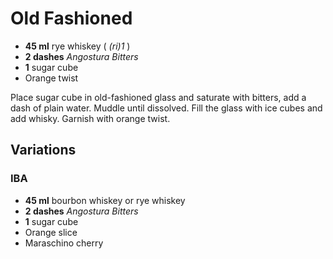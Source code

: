 # Old Fashioned

* **45 ml** rye whiskey ( *(ri)1* )
* **2 dashes** *Angostura Bitters*
* **1** sugar cube
* Orange twist

Place sugar cube in old-fashioned glass and saturate with bitters, add a dash of
plain water. Muddle until dissolved. Fill the glass with ice cubes and add
whisky. Garnish with orange twist.

## Variations

### IBA

* **45 ml** bourbon whiskey or rye whiskey
* **2 dashes** *Angostura Bitters*
* **1** sugar cube
* Orange slice
* Maraschino cherry
